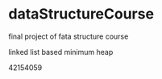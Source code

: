 # dataStructureCourse
 final project of fata structure course

linked list based minimum heap

42154059 





